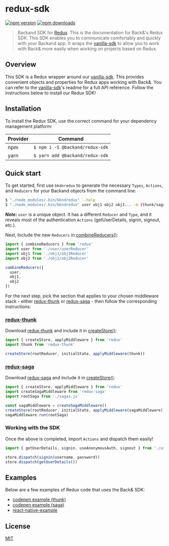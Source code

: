 redux-sdk
===
[![npm version](https://img.shields.io/npm/v/@backand/redux-sdk.svg?style=flat-square)](https://www.npmjs.org/package/@backand/redux-sdk)
[![npm downloads](https://img.shields.io/npm/dt/@backand/redux-sdk.svg?style=flat-square)](http://npm-stat.com/charts.html?package=@backand/redux-sdk)

>  Backand SDK for [Redux](http://redux.js.org/).
This is the documentation for Back&'s Redux SDK. This SDK enables you to communicate comfortably and quickly with your Backand app.
It wraps the [vanilla-sdk](https://github.com/backand/vanilla-sdk) to allow you to work with Back& more easily when working on projects based on Redux.


## Overview
This SDK is a Redux wrapper around our [vanilla-sdk](https://github.com/backand/vanilla-sdk). This provides convenient objects and properties for Redux apps working with Back&. You can refer to the [vanilla-sdk](https://github.com/backand/vanilla-sdk)'s readme for a full API reference. Follow the instructions below to install our Redux SDK!


## Installation
To install the Redux SDK, use the correct command for your dependency management platform:

| Provider | Command |
| -------- | ------- |
| npm | `$ npm i -S @backand/redux-sdk` |
| yarn | `$ yarn add @backand/redux-sdk` |


## Quick start
To get started, first use `bkdnredux` to generate the necessary `Types`, `Actions`, and `Reducers` for your Backand objects from the command line: 

```bash
$ "./node_modules/.bin/bkndredux" --help
$ "./node_modules/.bin/bkndredux" user obj1 obj2 obj3... -m (thunk/saga)
```  
***Note:*** `user` is a unique object. It has a different `Reducer` and `Type`, and it reveals most of the authentication `Actions` (getUserDetails, signin, signout, etc.).

Next, Include the new `Reducers` in [combineReducers()](http://redux.js.org/docs/api/combineReducers.html):
```javascript
import { combineReducers } from 'redux'
import user from './user/userReducer'
import obj1 from './obj1/obj1Reducer'
import obj2 from './obj2/obj2Reducer'

combineReducers({
  user,
  obj1,
  obj2
})
```

For the next step, pick the section that applies to your chosen middleware stack - either [redux-thunk](https://github.com/gaearon/redux-thunk) or [redux-saga](https://github.com/redux-saga/redux-saga) - then follow the corresponding instructions:

### [redux-thunk](https://github.com/gaearon/redux-thunk)
Download [redux-thunk](https://github.com/gaearon/redux-thunk) and include it in [createStore()](http://redux.js.org/docs/api/createStore.html):
```javascript
import { createStore, applyMiddleware } from 'redux'
import thunk from 'redux-thunk'

createStore(rootReducer, initialState, applyMiddleware(thunk))
```
### [redux-saga](https://github.com/redux-saga/redux-saga)
Download [redux-saga](https://github.com/redux-saga/redux-saga) and include it in [createStore()](http://redux.js.org/docs/api/createStore.html):

```javascript
import { createStore, applyMiddleware } from 'redux'
import createSagaMiddleware from 'redux-saga'
import rootSaga from './sagas.js'

const sagaMiddleware = createSagaMiddleware()
createStore(rootReducer, initialState, applyMiddleware(sagaMiddleware))
sagaMiddleware.run(rootSaga)
```

### Working with the SDK
Once the above is completed, import `Actions` and dispatch them easily!

```javascript
import { getUserDetails, signin, useAnonymousAuth, signout } from './user/userActions'

store.dispatch(signin(username, password))
store.dispatch(getUserDetails())
```


## Examples
Below are a few examples of Redux code that uses the Back& SDK:
- [codepen example (thunk)](http://codepen.io/backand/pen/VmRajE)
- [codepen example (saga)](http://codepen.io/backand/pen/pRgqyx)
- [react-native-example](https://github.com/backand/react-native-example/tree/sdk)


## License

  [MIT](LICENSE)
